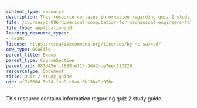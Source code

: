 ```yaml
---
content_type: resource
description: This resource contains information regarding quiz 2 study guide.
file: /courses/2-086-numerical-computation-for-mechanical-engineers-fall-2012/af7466045e74fea9c9a40b13b49e97be_MIT2_086F12_quiz2_study.pdf
file_type: application/pdf
learning_resource_types:
- Exams
license: https://creativecommons.org/licenses/by-nc-sa/4.0/
ocw_type: OCWFile
parent_title: Exams
parent_type: CourseSection
parent_uid: 081d45ef-1888-e715-3d42-ce7eec113229
resourcetype: Document
title: Quiz 2 study guide
uid: af746604-5e74-fea9-c9a4-0b13b49e97be
---
```

This resource contains information regarding quiz 2 study guide.